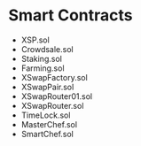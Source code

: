 # Smart Contracts 

- XSP.sol
- Crowdsale.sol
- Staking.sol
- Farming.sol
- XSwapFactory.sol
- XSwapPair.sol
- XSwapRouter01.sol
- XSwapRouter.sol
- TimeLock.sol
- MasterChef.sol
- SmartChef.sol

